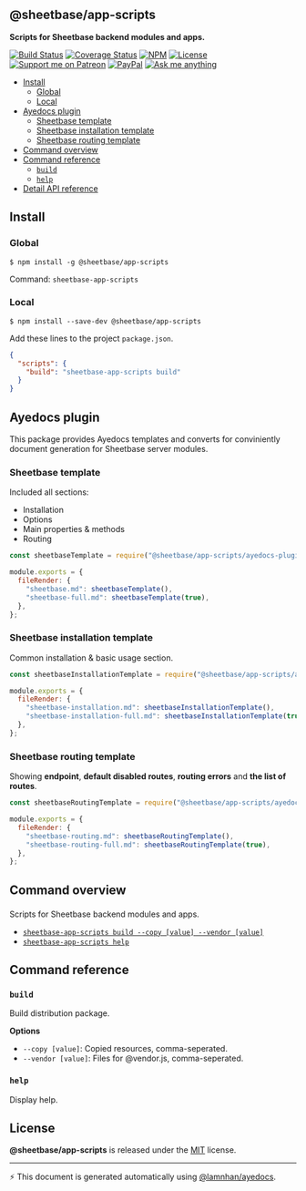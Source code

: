 <section id="head" data-note="AUTO-GENERATED CONTENT, DO NOT EDIT DIRECTLY!">

# @sheetbase/app-scripts

**Scripts for Sheetbase backend modules and apps.**

</section>

<section id="header">

[![Build Status](https://travis-ci.com/sheetbase/app-scripts.svg?branch=master)](https://travis-ci.com/sheetbase/app-scripts) [![Coverage Status](https://coveralls.io/repos/github/sheetbase/app-scripts/badge.svg?branch=master)](https://coveralls.io/github/sheetbase/app-scripts?branch=master) [![NPM](https://img.shields.io/npm/v/@sheetbase/app-scripts.svg)](https://www.npmjs.com/package/@sheetbase/app-scripts) [![License][license_badge]][license_url] [![Support me on Patreon][patreon_badge]][patreon_url] [![PayPal][paypal_donate_badge]][paypal_donate_url] [![Ask me anything][ask_me_badge]][ask_me_url]

[license_badge]: https://img.shields.io/github/license/mashape/apistatus.svg
[license_url]: https://github.com/sheetbase/app-scripts/blob/master/LICENSE
[patreon_badge]: https://lamnhan.github.io/assets/images/badges/patreon.svg
[patreon_url]: https://www.patreon.com/lamnhan
[paypal_donate_badge]: https://lamnhan.github.io/assets/images/badges/paypal_donate.svg
[paypal_donate_url]: https://www.paypal.me/lamnhan
[ask_me_badge]: https://img.shields.io/badge/ask/me-anything-1abc9c.svg
[ask_me_url]: https://m.me/sheetbase

</section>

<section id="tocx" data-note="AUTO-GENERATED CONTENT, DO NOT EDIT DIRECTLY!">

- [Install](#install)
  - [Global](#global)
  - [Local](#local)
- [Ayedocs plugin](#ayedocs-plugin)
  - [Sheetbase template](#sheetbase-template)
  - [Sheetbase installation template](#sheetbase-installation-template)
  - [Sheetbase routing template](#sheetbase-routing-template)
- [Command overview](#command-overview)
- [Command reference](#command-reference)
  - [`build`](#command-build)
  - [`help`](#command-help)
- [Detail API reference](https://sheetbase.github.io/app-scripts)


</section>

<section id="installation">

## Install

### Global

`$ npm install -g @sheetbase/app-scripts`

Command: `sheetbase-app-scripts`

### Local

`$ npm install --save-dev @sheetbase/app-scripts`

Add these lines to the project `package.json`.

```json
{
  "scripts": {
    "build": "sheetbase-app-scripts build"
  }
}
```

</section>

<section id="ayedocs-plugin">

## Ayedocs plugin

This package provides Ayedocs templates and converts for conviniently document generation for Sheetbase server modules.

### Sheetbase template

Included all sections:

- Installation
- Options
- Main properties & methods
- Routing

```js
const sheetbaseTemplate = require("@sheetbase/app-scripts/ayedocs-plugin/sheetbase.template");

module.exports = {
  fileRender: {
    "sheetbase.md": sheetbaseTemplate(),
    "sheetbase-full.md": sheetbaseTemplate(true),
  },
};
```

### Sheetbase installation template

Common installation & basic usage section.

```js
const sheetbaseInstallationTemplate = require("@sheetbase/app-scripts/ayedocs-plugin/sheetbase-installation.template");

module.exports = {
  fileRender: {
    "sheetbase-installation.md": sheetbaseInstallationTemplate(),
    "sheetbase-installation-full.md": sheetbaseInstallationTemplate(true),
  },
};
```

### Sheetbase routing template

Showing **endpoint**, **default disabled routes**, **routing errors** and **the list of routes**.

```js
const sheetbaseRoutingTemplate = require("@sheetbase/app-scripts/ayedocs-plugin/sheetbase-routing.template");

module.exports = {
  fileRender: {
    "sheetbase-routing.md": sheetbaseRoutingTemplate(),
    "sheetbase-routing-full.md": sheetbaseRoutingTemplate(true),
  },
};
```

</section>

<section id="cli" data-note="AUTO-GENERATED CONTENT, DO NOT EDIT DIRECTLY!">

<h2><a name="command-overview"><p>Command overview</p>
</a></h2>

Scripts for Sheetbase backend modules and apps.

- [`sheetbase-app-scripts build --copy [value] --vendor [value]`](#command-build)
- [`sheetbase-app-scripts help`](#command-help)

<h2><a name="command-reference"><p>Command reference</p>
</a></h2>

<h3><a name="command-build"><p><code>build</code></p>
</a></h3>

Build distribution package.

**Options**

- `--copy [value]`: Copied resources, comma-seperated.
- `--vendor [value]`: Files for @vendor.js, comma-seperated.

<h3><a name="command-help"><p><code>help</code></p>
</a></h3>

Display help.

</section>

<section id="license" data-note="AUTO-GENERATED CONTENT, DO NOT EDIT DIRECTLY!">

## License

**@sheetbase/app-scripts** is released under the [MIT](https://github.com/sheetbase/app-scripts/blob/master/LICENSE) license.

</section>

<section id="attr">

---

⚡️ This document is generated automatically using [@lamnhan/ayedocs](https://github.com/lamnhan/ayedocs).

</section>
